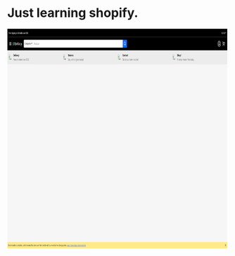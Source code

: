 # Just learning shopify. 
<img src="https://github.com/kuolintoive/shopify/blob/master/public/current.PNG" width="500" height="500">